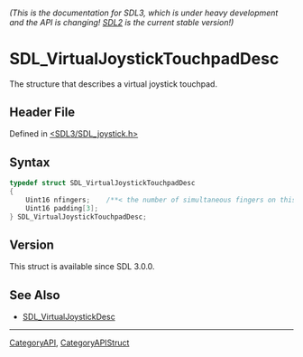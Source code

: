 ###### (This is the documentation for SDL3, which is under heavy development and the API is changing! [SDL2](https://wiki.libsdl.org/SDL2/) is the current stable version!)
# SDL_VirtualJoystickTouchpadDesc

The structure that describes a virtual joystick touchpad.

## Header File

Defined in [<SDL3/SDL_joystick.h>](https://github.com/libsdl-org/SDL/blob/main/include/SDL3/SDL_joystick.h)

## Syntax

```c
typedef struct SDL_VirtualJoystickTouchpadDesc
{
    Uint16 nfingers;    /**< the number of simultaneous fingers on this touchpad */
    Uint16 padding[3];
} SDL_VirtualJoystickTouchpadDesc;
```

## Version

This struct is available since SDL 3.0.0.

## See Also

- [SDL_VirtualJoystickDesc](SDL_VirtualJoystickDesc)

----
[CategoryAPI](CategoryAPI), [CategoryAPIStruct](CategoryAPIStruct)

